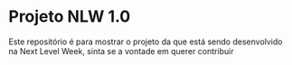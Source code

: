 # Projeto NLW 1.0
Este repositório é para mostrar o projeto da que está sendo desenvolvido na Next Level Week, sinta se a vontade em querer contribuir
